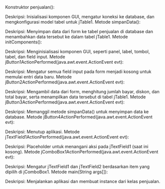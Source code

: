 Konstruktor penjualan():

Deskripsi: Inisialisasi komponen GUI, mengatur koneksi ke database, dan mengkonfigurasi model tabel untuk jTable1.
Metode simpanData():

Deskripsi: Menyimpan data dari form ke tabel penjualan di database dan menambahkan data tersebut ke dalam tabel jTable1.
Metode initComponents():

Deskripsi: Menginisialisasi komponen GUI, seperti panel, label, tombol, tabel, dan field input.
Metode jButton1ActionPerformed(java.awt.event.ActionEvent evt):

Deskripsi: Mengatur semua field input pada form menjadi kosong untuk memulai entri data baru.
Metode jButton2ActionPerformed(java.awt.event.ActionEvent evt):

Deskripsi: Mengambil data dari form, menghitung jumlah bayar, diskon, dan total bayar, serta menampilkan data tersebut di tabel jTable1.
Metode jButton3ActionPerformed(java.awt.event.ActionEvent evt):

Deskripsi: Memanggil metode simpanData() untuk menyimpan data ke database.
Metode jButton4ActionPerformed(java.awt.event.ActionEvent evt):

Deskripsi: Menutup aplikasi.
Metode jTextField1ActionPerformed(java.awt.event.ActionEvent evt):

Deskripsi: Placeholder untuk menangani aksi pada jTextField1 (saat ini kosong).
Metode jComboBox1ActionPerformed(java.awt.event.ActionEvent evt):

Deskripsi: Mengatur jTextField1 dan jTextField2 berdasarkan item yang dipilih di jComboBox1.
Metode main(String args[]):

Deskripsi: Menjalankan aplikasi dan membuat instance dari kelas penjualan.

